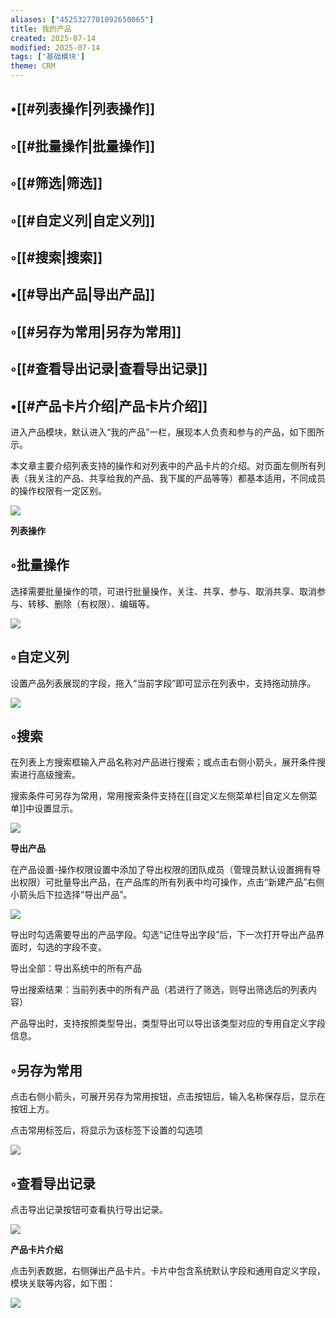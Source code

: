 ```yaml
---
aliases: ["4525327701092650065"]
title: 我的产品
created: 2025-07-14
modified: 2025-07-14
tags: ['基础模块']
theme: CRM
---
```


## •[[#列表操作|列表操作]]

## ◦[[#批量操作|批量操作]]

## ◦[[#筛选|筛选]]

## ◦[[#自定义列|自定义列]]

## ◦[[#搜索|搜索]]

## •[[#导出产品|导出产品]]

## ◦[[#另存为常用|另存为常用]]

## ◦[[#查看导出记录|查看导出记录]]

## •[[#产品卡片介绍|产品卡片介绍]]

进入产品模块，默认进入“我的产品”一栏，展现本人负责和参与的产品，如下图所示。

本文章主要介绍列表支持的操作和对列表中的产品卡片的介绍。对页面左侧所有列表（我关注的产品、共享给我的产品、我下属的产品等等）都基本适用，不同成员的操作权限有一定区别。

![](e93ca5f8b848ff172948035ff838bf51.jpg)

**列表操作**

## ◦批量操作

选择需要批量操作的项，可进行批量操作，关注、共享、参与、取消共享、取消参与、转移、删除（有权限）、编辑等。

![](27d74b83d8a940b9c1de85061aabb76a.jpg)

## ◦自定义列

设置产品列表展现的字段，拖入“当前字段”即可显示在列表中，支持拖动排序。

![](265c67a8d38d2e01d4afa717128e9141.jpg)

## ◦搜索

在列表上方搜索框输入产品名称对产品进行搜索；或点击右侧小箭头，展开条件搜索进行高级搜索。

搜索条件可另存为常用，常用搜索条件支持在[[自定义左侧菜单栏|自定义左侧菜单]]中设置显示。

![](4a8f2cc72d09c6cd4fd55cec08fcdaa7.jpg)

**导出产品**

在产品设置-操作权限设置中添加了导出权限的团队成员（管理员默认设置拥有导出权限）可批量导出产品，在产品库的所有列表中均可操作，点击“新建产品”右侧小箭头后下拉选择“导出产品”。

**![](b0e7afc1eb2f46870d50c0025f20d997.jpg)**

导出时勾选需要导出的产品字段。勾选“记住导出字段”后，下一次打开导出产品界面时，勾选的字段不变。

导出全部：导出系统中的所有产品

导出搜索结果：当前列表中的所有产品（若进行了筛选，则导出筛选后的列表内容）

产品导出时，支持按照类型导出，类型导出可以导出该类型对应的专用自定义字段信息。

## ◦另存为常用

点击右侧小箭头，可展开另存为常用按钮，点击按钮后，输入名称保存后，显示在按钮上方。

点击常用标签后，将显示为该标签下设置的勾选项

![](c92acb2adc3bc287fd2aefb629bef838.jpg)

## ◦查看导出记录

点击导出记录按钮可查看执行导出记录。

![](ed28278bf98875bdfdf6b9ae5576a139.jpg)

**产品卡片介绍**

点击列表数据，右侧弹出产品卡片。卡片中包含系统默认字段和通用自定义字段，模块关联等内容，如下图：

![](d8c4564a2d08255237a02653b79e385d.jpg)